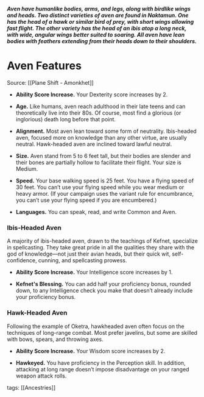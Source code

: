 **_Aven have humanlike bodies, arms, and legs, along with birdlike wings and heads. Two distinct varieties of aven are found in Naktamun. One has the head of a hawk or similar bird of prey, with short wings allowing fast flight. The other variety has the head of an ibis atop a long neck, with wide, angular wings better suited to soaring. All aven have lean bodies with feathers extending from their heads down to their shoulders._**

# Aven Features

Source: [[Plane Shift - Amonkhet]]

-   **Ability Score Increase.** Your Dexterity score increases by 2.

-   **Age.** Like humans, aven reach adulthood in their late teens and can theoretically live into their 80s. Of course, most find a glorious (or inglorious) death long before that point.

-   **Alignment.** Most aven lean toward some form of neutrality. Ibis-headed aven, focused more on knowledge than any other virtue, are usually neutral. Hawk-headed aven are inclined toward lawful neutral.

-   **Size.** Aven stand from 5 to 6 feet tall, but their bodies are slender and their bones are partially hollow to facilitate their flight. Your size is Medium.

-   **Speed.** Your base walking speed is 25 feet. You have a flying speed of 30 feet. You can’t use your flying speed while you wear medium or heavy armor. (If your campaign uses the variant rule for encumbrance, you can’t use your flying speed if you are encumbered.)

-   **Languages.** You can speak, read, and write Common and Aven.

### Ibis-Headed Aven

A majority of ibis-headed aven, drawn to the teachings of Kefnet, specialize in spellcasting. They take great pride in all the qualities they share with the god of knowledge—not just their avian heads, but their quick wit, self-confidence, cunning, and spellcasting prowess.

-   **Ability Score Increase.** Your Intelligence score increases by 1.

-   **Kefnet's Blessing.** You can add half your proficiency bonus, rounded down, to any Intelligence check you make that doesn’t already include your proficiency bonus.

### Hawk-Headed Aven

Following the example of Oketra, hawkheaded aven often focus on the techniques of long-range combat. Most prefer javelins, but some are skilled with bows, spears, and throwing axes.

-   **Ability Score Increase.** Your Wisdom score increases by 2.

-   **Hawkeyed.** You have proficiency in the Perception skill. In addition, attacking at long range doesn’t impose disadvantage on your ranged weapon attack rolls.

tags: [[Ancestries]]